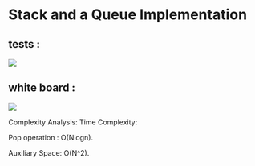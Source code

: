 # Stack and a Queue Implementation

## tests :

![](challenge-28.jpg)

## white board :

![](whiteboard.jpg)






Complexity Analysis:
Time Complexity:

Pop operation : O(Nlogn).

Auxiliary Space: O(N^2).

